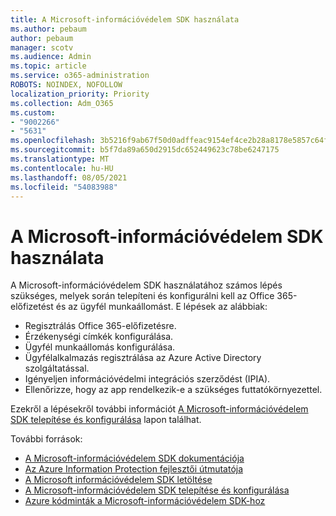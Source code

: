 ```yaml
---
title: A Microsoft-információvédelem SDK használata
ms.author: pebaum
author: pebaum
manager: scotv
ms.audience: Admin
ms.topic: article
ms.service: o365-administration
ROBOTS: NOINDEX, NOFOLLOW
localization_priority: Priority
ms.collection: Adm_O365
ms.custom:
- "9002266"
- "5631"
ms.openlocfilehash: 3b5216f9ab67f50d0adffeac9154ef4ce2b28a8178e5857c64fbbd78884d77b6
ms.sourcegitcommit: b5f7da89a650d2915dc652449623c78be6247175
ms.translationtype: MT
ms.contentlocale: hu-HU
ms.lasthandoff: 08/05/2021
ms.locfileid: "54083988"
---
```

# <a name="using-mip-skd"></a>A Microsoft-információvédelem SDK használata

A Microsoft-információvédelem SDK használatához számos lépés szükséges, melyek során telepíteni és konfigurálni kell az Office 365-előfizetést és az ügyfél munkaállomást. E lépések az alábbiak:

- Regisztrálás Office 365-előfizetésre.
- Érzékenységi címkék konfigurálása.
- Ügyfél munkaállomás konfigurálása.
- Ügyfélalkalmazás regisztrálása az Azure Active Directory szolgáltatással.
- Igényeljen információvédelmi integrációs szerződést (IPIA).
- Ellenőrizze, hogy az app rendelkezik-e a szükséges futtatókörnyezettel.

Ezekről a lépésekről további információt [A Microsoft-információvédelem SDK telepítése és konfigurálása](https://docs.microsoft.com/information-protection/develop/setup-configure-mip) lapon találhat.

További források:

- [A Microsoft-információvédelem SDK dokumentációja](https://docs.microsoft.com/information-protection/develop/)
- [Az Azure Information Protection fejlesztői útmutatója](https://docs.microsoft.com/azure/information-protection/develop/developers-guide)
- [A Microsoft információvédelem SDK letöltése](https://www.microsoft.com/download/details.aspx?id=57392)
- [A Microsoft-információvédelem SDK telepítése és konfigurálása](https://docs.microsoft.com/information-protection/develop/setup-configure-mip)
- [Azure kódminták a Microsoft-információvédelem SDK-hoz](https://azure.microsoft.com/resources/samples/?sort=0&term=mipsdk)
